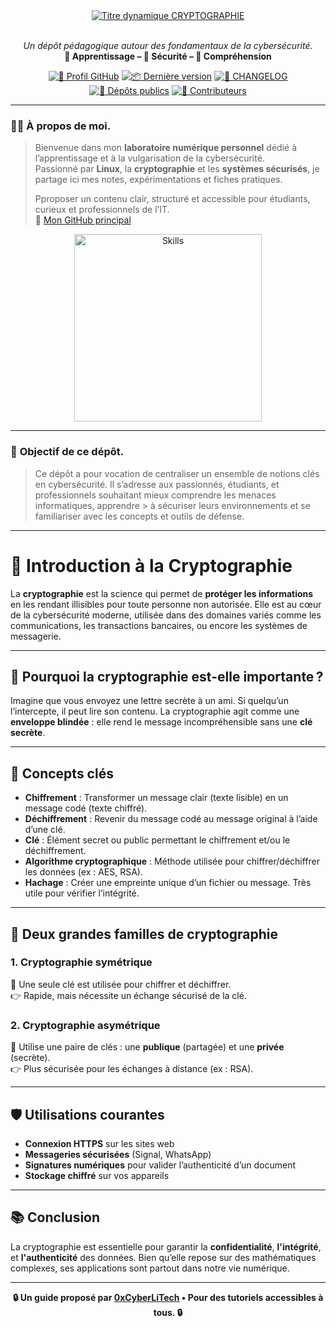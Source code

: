 <div align="center">

  <br></br>
  <a href="https://github.com/0xCyberLiTech">
    <img src="https://readme-typing-svg.herokuapp.com?font=JetBrains+Mono&size=50&duration=6000&pause=1000000000&color=FF0048&center=true&vCenter=true&width=1100&lines=%3ECRYPTOGRAPHIE_" alt="Titre dynamique CRYPTOGRAPHIE" />
  </a>
  <br></br>

  <p align="center">
    <em>Un dépôt pédagogique autour des fondamentaux de la cybersécurité.</em><br>
    <b>📘 Apprentissage – 🔐 Sécurité – 🧠 Compréhension</b>
  </p>

  [![🔗 Profil GitHub](https://img.shields.io/badge/Profil-GitHub-181717?logo=github&style=flat-square)](https://github.com/0xCyberLiTech)
  [![📦 Dernière version](https://img.shields.io/github/v/release/0xCyberLiTech/CRYPTOGRAPHIE?label=version&style=flat-square&color=blue)](https://github.com/0xCyberLiTech/CRYPTOGRAPHIE/releases/latest)
  [![📄 CHANGELOG](https://img.shields.io/badge/📄%20Changelog-CRYPTOGRAPHIE-blue?style=flat-square)](https://github.com/0xCyberLiTech/CRYPTOGRAPHIE/blob/main/CHANGELOG.md)
  [![📂 Dépôts publics](https://img.shields.io/badge/Dépôts-publics-blue?style=flat-square)](https://github.com/0xCyberLiTech?tab=repositories)
  [![👥 Contributeurs](https://img.shields.io/badge/👥%20Contributeurs-cliquez%20ici-007ec6?style=flat-square)](https://github.com/0xCyberLiTech/CRYPTOGRAPHIE/graphs/contributors)

</div>

---

### 👨‍💻 **À propos de moi.**

> Bienvenue dans mon **laboratoire numérique personnel** dédié à l’apprentissage et à la vulgarisation de la cybersécurité.  
> Passionné par **Linux**, la **cryptographie** et les **systèmes sécurisés**, je partage ici mes notes, expérimentations et fiches pratiques.  
>  
> Pproposer un contenu clair, structuré et accessible pour étudiants, curieux et professionnels de l’IT.  
> 🔗 [Mon GitHub principal](https://github.com/0xCyberLiTech)

<p align="center">
  <a href="https://github.com/0xCyberLiTech" target="_blank" rel="noopener">
    <img src="https://skillicons.dev/icons?i=linux,debian,bash,docker,nginx,git,vim" alt="Skills" alt="Logo techno" width="300">
  </a>
</p>

---

### 🎯 **Objectif de ce dépôt.**

> Ce dépôt a pour vocation de centraliser un ensemble de notions clés en cybersécurité. Il s’adresse aux passionnés, étudiants, et professionnels souhaitant mieux comprendre les menaces informatiques, apprendre  > à sécuriser leurs environnements et se familiariser avec les concepts et outils de défense.

---

# 🔐 Introduction à la Cryptographie

La **cryptographie** est la science qui permet de **protéger les informations** en les rendant illisibles pour toute personne non autorisée. Elle est au cœur de la cybersécurité moderne, utilisée dans des domaines variés comme les communications, les transactions bancaires, ou encore les systèmes de messagerie.

---

## 🧠 Pourquoi la cryptographie est-elle importante ?

Imagine que vous envoyez une lettre secrète à un ami. Si quelqu’un l’intercepte, il peut lire son contenu. La cryptographie agit comme une **enveloppe blindée** : elle rend le message incompréhensible sans une **clé secrète**.

---

## 🔑 Concepts clés

- **Chiffrement** : Transformer un message clair (texte lisible) en un message codé (texte chiffré).
- **Déchiffrement** : Revenir du message codé au message original à l’aide d’une clé.
- **Clé** : Élément secret ou public permettant le chiffrement et/ou le déchiffrement.
- **Algorithme cryptographique** : Méthode utilisée pour chiffrer/déchiffrer les données (ex : AES, RSA).
- **Hachage** : Créer une empreinte unique d’un fichier ou message. Très utile pour vérifier l’intégrité.

---

## 🧩 Deux grandes familles de cryptographie

### 1. Cryptographie symétrique

🔐 Une seule clé est utilisée pour chiffrer et déchiffrer.  
👉 Rapide, mais nécessite un échange sécurisé de la clé.

### 2. Cryptographie asymétrique

🔐 Utilise une paire de clés : une **publique** (partagée) et une **privée** (secrète).  
👉 Plus sécurisée pour les échanges à distance (ex : RSA).

---

## 🛡️ Utilisations courantes

- **Connexion HTTPS** sur les sites web
- **Messageries sécurisées** (Signal, WhatsApp)
- **Signatures numériques** pour valider l’authenticité d’un document
- **Stockage chiffré** sur vos appareils

---

## 📚 Conclusion

La cryptographie est essentielle pour garantir la **confidentialité**, **l'intégrité**, et **l'authenticité** des données. Bien qu’elle repose sur des mathématiques complexes, ses applications sont partout dans notre vie numérique.

---

<p align="center">
  <b>🔒 Un guide proposé par <a href="https://github.com/0xCyberLiTech">0xCyberLiTech</a> • Pour des tutoriels accessibles à tous. 🔒</b>
</p>

